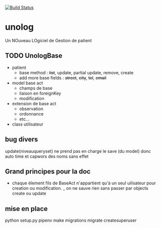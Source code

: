 [![Build Status](https://travis-ci.org/jgirardet/unolog.svg?branch=master)](https://travis-ci.org/jgirardet/unolog)


# unolog
Un NOuveau LOgiciel de Gestion de patient



## TODO UnologBase
- patient
  - base method : ~~list~~, update, partial update, remove, create
  - add more base fields : ~~street~~, ~~city~~, ~~tel~~, ~~email~~
- model base act
  - champs de base
  - liaison en foreignKey
  - modification
- extension de base act
  - observation
  - ordonnance
  - etc...
- class utilisateur




## bug divers
update(niveauqueryset) ne prend pas en charge le save (du model) donc auto
time et capwors des noms sans effet



## Grand principes pour la doc
- chaque élement fils de BaseAct n'appartient qu'à un seul uilisateur pour
  creation ou modification.
_ on ne sauve rien sans passer par objects create ou update

## mise en place
python setup.py pipenv
make migrations
migrate
createsuperuser
